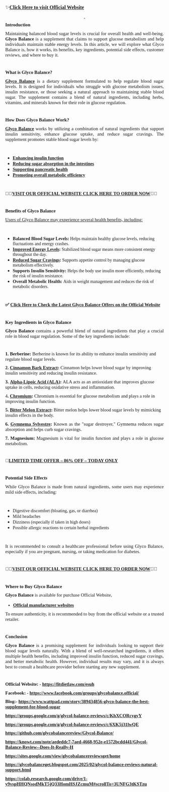 <p style='margin-top:0cm;margin-right:0cm;margin-bottom:8.0pt;margin-left:0cm;font-size:11.0pt;font-family:"Calibri",sans-serif;'><br></p>
<p style='margin-top:0cm;margin-right:0cm;margin-bottom:8.0pt;margin-left:0cm;font-size:11.0pt;font-family:"Calibri",sans-serif;'><span style='font-size:16px;font-family:"Segoe UI Emoji",sans-serif;'>✨</span><a href="https://fitdietlaw.com/esuh"><strong><span style='font-size:16px;line-height:107%;font-family:"Lucida Fax",serif;'>Click Here to visit Official Website</span></strong></a></p>
<p style='margin-top:0cm;margin-right:0cm;margin-bottom:8.0pt;margin-left:0cm;font-size:11.0pt;font-family:"Calibri",sans-serif;text-align:center;'><strong><u><span style='font-size:16px;line-height:107%;font-family:"Lucida Fax",serif;'><span style="text-decoration:none;">&nbsp;</span></span></u></strong></p>
<p style='margin-top:0cm;margin-right:0cm;margin-bottom:8.0pt;margin-left:0cm;font-size:11.0pt;font-family:"Calibri",sans-serif;text-align:justify;'><strong><span style='font-family:"Lucida Fax",serif;'>Introduction</span></strong></p>
<p style='margin-top:0cm;margin-right:0cm;margin-bottom:8.0pt;margin-left:0cm;font-size:11.0pt;font-family:"Calibri",sans-serif;text-align:justify;'><span style='font-family:"Lucida Fax",serif;'>Maintaining balanced blood sugar levels is crucial for overall health and well-being. <strong>Glyco Balance</strong> is a supplement that claims to support glucose metabolism and help individuals maintain stable energy levels. In this article, we will explore what Glyco Balance is, how it works, its benefits, key ingredients, potential side effects, customer reviews, and where to buy it.</span></p>
<p style='margin-top:0cm;margin-right:0cm;margin-bottom:8.0pt;margin-left:0cm;font-size:11.0pt;font-family:"Calibri",sans-serif;text-align:justify;'><span style='font-family:"Lucida Fax",serif;'>&nbsp;</span></p>
<p style='margin-top:0cm;margin-right:0cm;margin-bottom:8.0pt;margin-left:0cm;font-size:11.0pt;font-family:"Calibri",sans-serif;text-align:justify;'><strong><span style='font-family:"Lucida Fax",serif;'>What is Glyco Balance?</span></strong></p>
<p style='margin-top:0cm;margin-right:0cm;margin-bottom:8.0pt;margin-left:0cm;font-size:11.0pt;font-family:"Calibri",sans-serif;text-align:justify;'><a href="https://fitdietlaw.com/esuh"><strong><span style='font-family:"Lucida Fax",serif;'>Glyco Balance</span></strong></a><span style='font-family:"Lucida Fax",serif;'>&nbsp;is a dietary supplement formulated to help regulate blood sugar levels. It is designed for individuals who struggle with glucose metabolism issues, insulin resistance, or those seeking a natural approach to maintaining stable blood sugar. The supplement contains a blend of natural ingredients, including herbs, vitamins, and minerals known for their role in glucose regulation.</span></p>
<p style='margin-top:0cm;margin-right:0cm;margin-bottom:8.0pt;margin-left:0cm;font-size:11.0pt;font-family:"Calibri",sans-serif;text-align:justify;'><span style='font-family:"Lucida Fax",serif;'>&nbsp;</span></p>
<p style='margin-top:0cm;margin-right:0cm;margin-bottom:8.0pt;margin-left:0cm;font-size:11.0pt;font-family:"Calibri",sans-serif;text-align:justify;'><strong><span style='font-family:"Lucida Fax",serif;'>How Does Glyco Balance Work?</span></strong></p>
<p style='margin-top:0cm;margin-right:0cm;margin-bottom:8.0pt;margin-left:0cm;font-size:11.0pt;font-family:"Calibri",sans-serif;text-align:justify;'><a href="https://www.facebook.com/groups/glycobalance.official/"><strong><span style='font-family:"Lucida Fax",serif;'>Glyco Balance</span></strong></a><span style='font-family:"Lucida Fax",serif;'>&nbsp;works by utilizing a combination of natural ingredients that support insulin sensitivity, enhance glucose uptake, and reduce sugar cravings. The supplement promotes stable blood sugar levels by:</span></p>
<p style='margin-top:0cm;margin-right:0cm;margin-bottom:8.0pt;margin-left:0cm;font-size:11.0pt;font-family:"Calibri",sans-serif;text-align:justify;'><span style='font-family:"Lucida Fax",serif;'>&nbsp;</span></p>
<ul style="list-style-type: disc;">
    <li><strong><u><span style='font-family:"Lucida Fax",serif;'><a href="https://www.facebook.com/groups/glycobalance.official/">Enhancing insulin function</a></span></u></strong></li>
    <li><span style="color:#0563C1;text-decoration:underline;"><strong><span style='font-family:"Lucida Fax",serif;'><a href="https://www.facebook.com/groups/glycobalance.official/">Reducing sugar absorption in the intestines</a></span></strong></span></li>
    <li><span style="color:#0563C1;text-decoration:underline;"><strong><span style='font-family:"Lucida Fax",serif;'><a href="https://www.facebook.com/groups/glycobalance.official/">Supporting pancreatic health</a></span></strong></span></li>
    <li><span style="color:#0563C1;text-decoration:underline;"><strong><span style='font-family:"Lucida Fax",serif;'><a href="https://www.facebook.com/groups/glycobalance.official/">Promoting overall metabolic efficiency</a></span></strong></span></li>
</ul>
<p style='margin-top:0cm;margin-right:0cm;margin-bottom:8.0pt;margin-left:0cm;font-size:11.0pt;font-family:"Calibri",sans-serif;text-align:justify;'><span style='font-family:"Lucida Fax",serif;'>&nbsp;</span></p>
<p style='margin-top:0cm;margin-right:0cm;margin-bottom:8.0pt;margin-left:0cm;font-size:11.0pt;font-family:"Calibri",sans-serif;'><strong><span style='font-family:"Segoe UI Emoji",sans-serif;'>💙👀</span></strong><a href="https://fitdietlaw.com/esuh"><strong><span style='font-family:"Lucida Fax",serif;'>VISIT OUR OFFICIAL WEBSITE CLICK HERE TO ORDER NOW</span></strong></a><strong><span style='font-family:"Segoe UI Emoji",sans-serif;'>👀💙</span></strong></p>
<p style='margin-top:0cm;margin-right:0cm;margin-bottom:8.0pt;margin-left:0cm;font-size:11.0pt;font-family:"Calibri",sans-serif;text-align:justify;'><strong><span style='font-family:"Lucida Fax",serif;'>&nbsp;</span></strong></p>
<p style='margin-top:0cm;margin-right:0cm;margin-bottom:8.0pt;margin-left:0cm;font-size:11.0pt;font-family:"Calibri",sans-serif;text-align:justify;'><strong><span style='font-family:"Lucida Fax",serif;'>Benefits of Glyco Balance</span></strong></p>
<p style='margin-top:0cm;margin-right:0cm;margin-bottom:8.0pt;margin-left:0cm;font-size:11.0pt;font-family:"Calibri",sans-serif;text-align:justify;'><u><span style='font-family:"Lucida Fax",serif;'>Users of Glyco Balance may experience several health benefits, including:</span></u></p>
<p style='margin-top:0cm;margin-right:0cm;margin-bottom:8.0pt;margin-left:0cm;font-size:11.0pt;font-family:"Calibri",sans-serif;text-align:justify;'><span style='font-family:"Lucida Fax",serif;'>&nbsp;</span></p>
<ul style="list-style-type: disc;">
    <li><strong><span style='font-family:"Lucida Fax",serif;'>Balanced Blood Sugar Levels:</span></strong><span style='font-family:"Lucida Fax",serif;'>&nbsp;Helps maintain healthy glucose levels, reducing fluctuations and energy crashes.</span></li>
    <li><a href="https://www.wattpad.com/story/389434856-glyco-balance-the-best-supplement-for-blood-sugar"><strong><span style='font-family:"Lucida Fax",serif;'>Improved Energy Levels</span></strong></a><strong><span style='font-family:"Lucida Fax",serif;'>: </span></strong><span style='font-family:"Lucida Fax",serif;'>Stabilized blood sugar means more consistent energy throughout the day.</span></li>
    <li><a href="https://www.wattpad.com/story/389434856-glyco-balance-the-best-supplement-for-blood-sugar"><strong><span style='font-family:"Lucida Fax",serif;'>Reduced Sugar Cravings</span></strong></a><strong><span style='font-family:"Lucida Fax",serif;'>:</span></strong><span style='font-family:"Lucida Fax",serif;'>&nbsp;Supports appetite control by managing glucose metabolism effectively.</span></li>
    <li><strong><span style='font-family:"Lucida Fax",serif;'>Supports Insulin Sensitivity:</span></strong><span style='font-family:"Lucida Fax",serif;'>&nbsp;Helps the body use insulin more efficiently, reducing the risk of insulin resistance.</span></li>
    <li><strong><span style='font-family:"Lucida Fax",serif;'>Overall Metabolic Health:</span></strong><span style='font-family:"Lucida Fax",serif;'>&nbsp;Aids in weight management and reduces the risk of metabolic disorders.</span></li>
</ul>
<p style='margin-top:0cm;margin-right:0cm;margin-bottom:8.0pt;margin-left:0cm;font-size:11.0pt;font-family:"Calibri",sans-serif;text-align:justify;'><span style='font-family:"Lucida Fax",serif;'>&nbsp;</span></p>
<p style='margin-top:0cm;margin-right:0cm;margin-bottom:8.0pt;margin-left:0cm;font-size:11.0pt;font-family:"Calibri",sans-serif;'><strong><span style='font-family:"Segoe UI Emoji",sans-serif;'>✅</span></strong><strong><span style='font-family:"Lucida Fax",serif;'> </span></strong><a href="https://fitdietlaw.com/esuh"><strong><span style='font-family:"Lucida Fax",serif;'>Click Here to Check the Latest Glyco Balance Offers on the Official Website</span></strong></a></p>
<p style='margin-top:0cm;margin-right:0cm;margin-bottom:8.0pt;margin-left:0cm;font-size:11.0pt;font-family:"Calibri",sans-serif;text-align:justify;'><strong><span style='font-family:"Lucida Fax",serif;'>&nbsp;</span></strong></p>
<p style='margin-top:0cm;margin-right:0cm;margin-bottom:8.0pt;margin-left:0cm;font-size:11.0pt;font-family:"Calibri",sans-serif;text-align:justify;'><strong><span style='font-family:"Lucida Fax",serif;'>Key Ingredients in Glyco Balance</span></strong></p>
<p style='margin-top:0cm;margin-right:0cm;margin-bottom:8.0pt;margin-left:0cm;font-size:11.0pt;font-family:"Calibri",sans-serif;text-align:justify;'><strong><span style='font-family:"Lucida Fax",serif;'>Glyco Balance</span></strong><span style='font-family:"Lucida Fax",serif;'>&nbsp;contains a powerful blend of natural ingredients that play a crucial role in blood sugar regulation. Some of the key ingredients include:</span></p>
<p style='margin-top:0cm;margin-right:0cm;margin-bottom:8.0pt;margin-left:0cm;font-size:11.0pt;font-family:"Calibri",sans-serif;text-align:justify;'><span style='font-family:"Lucida Fax",serif;'>&nbsp;</span></p>
<p style='margin-top:0cm;margin-right:0cm;margin-bottom:8.0pt;margin-left:0cm;font-size:11.0pt;font-family:"Calibri",sans-serif;'><strong><span style='font-family:"Lucida Fax",serif;'>1. Berberine:</span></strong><span style='font-family:"Lucida Fax",serif;'>&nbsp;Berberine is known for its ability to enhance insulin sensitivity and regulate blood sugar levels.</span></p>
<p style='margin-top:0cm;margin-right:0cm;margin-bottom:8.0pt;margin-left:0cm;font-size:11.0pt;font-family:"Calibri",sans-serif;'><strong><span style='font-family:"Lucida Fax",serif;'>2.&nbsp;</span></strong><a href="https://fitdietlaw.com/esuh"><strong><span style='font-family:"Lucida Fax",serif;'>Cinnamon Bark Extract</span></strong></a><strong><span style='font-family:"Lucida Fax",serif;'>:</span></strong><span style='font-family:"Lucida Fax",serif;'>&nbsp;Cinnamon helps lower blood sugar by improving insulin sensitivity and reducing insulin resistance.</span></p>
<p style='margin-top:0cm;margin-right:0cm;margin-bottom:8.0pt;margin-left:0cm;font-size:11.0pt;font-family:"Calibri",sans-serif;'><strong><span style='font-family:"Lucida Fax",serif;'>3.&nbsp;</span></strong><a href="https://groups.google.com/g/glycol-balance-reviews/c/6XK5j31lwQE"><strong><span style='font-family:"Lucida Fax",serif;'>Alpha-Lipoic Acid (ALA)</span></strong></a><strong><span style='font-family:"Lucida Fax",serif;'>: </span></strong><span style='font-family:"Lucida Fax",serif;'>ALA acts as an antioxidant that improves glucose uptake in cells, reducing oxidative stress and inflammation.</span></p>
<p style='margin-top:0cm;margin-right:0cm;margin-bottom:8.0pt;margin-left:0cm;font-size:11.0pt;font-family:"Calibri",sans-serif;'><span style='font-family:"Lucida Fax",serif;'>4<strong>.&nbsp;</strong></span><a href="https://www.wattpad.com/story/389434856-glyco-balance-the-best-supplement-for-blood-sugar"><strong><span style='font-family:"Lucida Fax",serif;'>Chromium</span></strong></a><strong><span style='font-family:"Lucida Fax",serif;'>:</span></strong><span style='font-family:"Lucida Fax",serif;'>&nbsp;Chromium is essential for glucose metabolism and plays a role in improving insulin function.</span></p>
<p style='margin-top:0cm;margin-right:0cm;margin-bottom:8.0pt;margin-left:0cm;font-size:11.0pt;font-family:"Calibri",sans-serif;'><strong><span style='font-family:"Lucida Fax",serif;'>5.&nbsp;</span></strong><a href="https://www.facebook.com/groups/glycobalance.official/"><strong><span style='font-family:"Lucida Fax",serif;'>Bitter Melon Extract</span></strong></a><strong><span style='font-family:"Lucida Fax",serif;'>:</span></strong><span style='font-family:"Lucida Fax",serif;'>&nbsp;Bitter melon helps lower blood sugar levels by mimicking insulin effects in the body.</span></p>
<p style='margin-top:0cm;margin-right:0cm;margin-bottom:8.0pt;margin-left:0cm;font-size:11.0pt;font-family:"Calibri",sans-serif;text-align:justify;'><strong><span style='font-family:"Lucida Fax",serif;'>6.&nbsp;</span></strong><a href="https://www.facebook.com/groups/glycobalance.official/"><strong><span style='font-family:"Lucida Fax",serif;'>Gymnema Sylvestre</span></strong></a><strong><span style='font-family:"Lucida Fax",serif;'>:</span></strong><span style='font-family:"Lucida Fax",serif;'>&nbsp;Known as the &quot;sugar destroyer,&quot; Gymnema reduces sugar absorption and helps curb sugar cravings.</span></p>
<p style='margin-top:0cm;margin-right:0cm;margin-bottom:8.0pt;margin-left:0cm;font-size:11.0pt;font-family:"Calibri",sans-serif;text-align:justify;'><strong><span style='font-family:"Lucida Fax",serif;'>7. Magnesium:</span></strong><span style='font-family:"Lucida Fax",serif;'>&nbsp;Magnesium is vital for insulin function and plays a role in glucose metabolism.</span></p>
<p style='margin-top:0cm;margin-right:0cm;margin-bottom:8.0pt;margin-left:0cm;font-size:11.0pt;font-family:"Calibri",sans-serif;'><strong><span style='font-family:"Segoe UI Emoji",sans-serif;'>&nbsp;</span></strong></p>
<p style='margin-top:0cm;margin-right:0cm;margin-bottom:8.0pt;margin-left:0cm;font-size:11.0pt;font-family:"Calibri",sans-serif;'><strong><span style='font-family:"Segoe UI Emoji",sans-serif;'>🚨</span></strong><a href="https://fitdietlaw.com/esuh"><strong><span style='font-family:"Lucida Fax",serif;'>LIMITED TIME OFFER &ndash; 86% OFF &ndash; TODAY ONLY</span></strong></a></p>
<p style='margin-top:0cm;margin-right:0cm;margin-bottom:8.0pt;margin-left:0cm;font-size:11.0pt;font-family:"Calibri",sans-serif;text-align:justify;'><strong><span style='font-family:"Lucida Fax",serif;'>&nbsp;</span></strong></p>
<p style='margin-top:0cm;margin-right:0cm;margin-bottom:8.0pt;margin-left:0cm;font-size:11.0pt;font-family:"Calibri",sans-serif;text-align:justify;'><strong><span style='font-family:"Lucida Fax",serif;'>Potential Side Effects</span></strong></p>
<p style='margin-top:0cm;margin-right:0cm;margin-bottom:8.0pt;margin-left:0cm;font-size:11.0pt;font-family:"Calibri",sans-serif;text-align:justify;'><span style='font-family:"Lucida Fax",serif;'>While Glyco Balance is made from natural ingredients, some users may experience mild side effects, including:</span></p>
<p style='margin-top:0cm;margin-right:0cm;margin-bottom:8.0pt;margin-left:0cm;font-size:11.0pt;font-family:"Calibri",sans-serif;text-align:justify;'><span style='font-family:"Lucida Fax",serif;'>&nbsp;</span></p>
<ul style="list-style-type: disc;">
    <li><span style='font-family:"Lucida Fax",serif;'>Digestive discomfort (bloating, gas, or diarrhea)</span></li>
    <li><span style='font-family:"Lucida Fax",serif;'>Mild headaches</span></li>
    <li><span style='font-family:"Lucida Fax",serif;'>Dizziness (especially if taken in high doses)</span></li>
    <li><span style='font-family:"Lucida Fax",serif;'>Possible allergic reactions to certain herbal ingredients</span></li>
</ul>
<p style='margin-top:0cm;margin-right:0cm;margin-bottom:8.0pt;margin-left:0cm;font-size:11.0pt;font-family:"Calibri",sans-serif;text-align:justify;'><span style='font-family:"Lucida Fax",serif;'>&nbsp;</span></p>
<p style='margin-top:0cm;margin-right:0cm;margin-bottom:8.0pt;margin-left:0cm;font-size:11.0pt;font-family:"Calibri",sans-serif;text-align:justify;'><span style='font-family:"Lucida Fax",serif;'>It is recommended to consult a healthcare professional before using Glyco Balance, especially if you are pregnant, nursing, or taking medication for diabetes.</span></p>
<p style='margin-top:0cm;margin-right:0cm;margin-bottom:8.0pt;margin-left:0cm;font-size:11.0pt;font-family:"Calibri",sans-serif;text-align:justify;'><span style='font-family:"Lucida Fax",serif;'>&nbsp;</span></p>
<p style='margin-top:0cm;margin-right:0cm;margin-bottom:8.0pt;margin-left:0cm;font-size:11.0pt;font-family:"Calibri",sans-serif;'><strong><span style='font-family:"Segoe UI Emoji",sans-serif;'>💙👀</span></strong><a href="https://fitdietlaw.com/esuh"><strong><span style='font-family:"Lucida Fax",serif;'>VISIT OUR OFFICIAL WEBSITE CLICK HERE TO ORDER NOW</span></strong></a><strong><span style='font-family:"Segoe UI Emoji",sans-serif;'>👀💙</span></strong></p>
<p style='margin-top:0cm;margin-right:0cm;margin-bottom:8.0pt;margin-left:0cm;font-size:11.0pt;font-family:"Calibri",sans-serif;'><strong><span style='font-family:"Lucida Fax",serif;'>&nbsp;</span></strong></p>
<p style='margin-top:0cm;margin-right:0cm;margin-bottom:8.0pt;margin-left:0cm;font-size:11.0pt;font-family:"Calibri",sans-serif;text-align:justify;'><strong><span style='font-family:"Lucida Fax",serif;'>Where to Buy Glyco Balance</span></strong></p>
<p style='margin-top:0cm;margin-right:0cm;margin-bottom:8.0pt;margin-left:0cm;font-size:11.0pt;font-family:"Calibri",sans-serif;text-align:justify;'><strong><span style='font-family:"Lucida Fax",serif;'>Glyco Balance</span></strong><span style='font-family:"Lucida Fax",serif;'>&nbsp;is available for purchase Official Website,</span></p>
<div style='margin-top:0cm;margin-right:0cm;margin-bottom:8.0pt;margin-left:0cm;font-size:11.0pt;font-family:"Calibri",sans-serif;'>
    <ul style="margin-bottom:0cm;list-style-type: disc;">
        <li style='margin-top:0cm;margin-right:0cm;margin-bottom:8.0pt;margin-left:0cm;font-size:11.0pt;font-family:"Calibri",sans-serif;'><a href="https://fitdietlaw.com/esuh"><strong><span style='font-family:"Lucida Fax",serif;'>Official manufacturer websites</span></strong></a></li>
    </ul>
</div>
<p style='margin-top:0cm;margin-right:0cm;margin-bottom:8.0pt;margin-left:0cm;font-size:11.0pt;font-family:"Calibri",sans-serif;text-align:justify;'><span style='font-family:"Lucida Fax",serif;'>To ensure authenticity, it is recommended to buy from the official website or a trusted retailer.</span></p>
<p style='margin-top:0cm;margin-right:0cm;margin-bottom:8.0pt;margin-left:0cm;font-size:11.0pt;font-family:"Calibri",sans-serif;text-align:justify;'><span style='font-family:"Lucida Fax",serif;'>&nbsp;</span></p>
<p style='margin-top:0cm;margin-right:0cm;margin-bottom:8.0pt;margin-left:0cm;font-size:11.0pt;font-family:"Calibri",sans-serif;text-align:justify;'><strong><span style='font-family:"Lucida Fax",serif;'>Conclusion</span></strong></p>
<p style='margin-top:0cm;margin-right:0cm;margin-bottom:8.0pt;margin-left:0cm;font-size:11.0pt;font-family:"Calibri",sans-serif;text-align:justify;'><strong><span style='font-family:"Lucida Fax",serif;'>Glyco Balance</span></strong><span style='font-family:"Lucida Fax",serif;'>&nbsp;is a promising supplement for individuals looking to support their blood sugar levels naturally. With a blend of well-researched ingredients, it offers multiple health benefits, including improved insulin function, reduced sugar cravings, and better metabolic health. However, individual results may vary, and it is always best to consult a healthcare provider before starting any new supplement.</span></p>
<p style='margin-top:0cm;margin-right:0cm;margin-bottom:8.0pt;margin-left:0cm;font-size:11.0pt;font-family:"Calibri",sans-serif;text-align:justify;'><span style='font-family:"Lucida Fax",serif;'>&nbsp;</span></p>
<p style='margin-top:0cm;margin-right:0cm;margin-bottom:8.0pt;margin-left:0cm;font-size:11.0pt;font-family:"Calibri",sans-serif;'><strong><span style='font-family:"Lucida Fax",serif;'>Official Website: -&nbsp;</span></strong><a href="https://fitdietlaw.com/esuh"><strong><span style='font-family:"Lucida Fax",serif;'>https://fitdietlaw.com/esuh</span></strong></a></p>
<p style='margin-top:0cm;margin-right:0cm;margin-bottom:8.0pt;margin-left:0cm;font-size:11.0pt;font-family:"Calibri",sans-serif;'><strong><span style='font-family:"Lucida Fax",serif;'>Facebook: -&nbsp;</span></strong><a href="https://www.facebook.com/groups/glycobalance.official/"><strong><span style='font-family:"Lucida Fax",serif;'>https://www.facebook.com/groups/glycobalance.official/</span></strong></a><strong><span style='font-family:"Lucida Fax",serif;'>&nbsp;</span></strong></p>
<p style='margin-top:0cm;margin-right:0cm;margin-bottom:8.0pt;margin-left:0cm;font-size:11.0pt;font-family:"Calibri",sans-serif;'><strong><span style='font-family:"Lucida Fax",serif;'>Blog:-&nbsp;</span></strong><a href="https://www.wattpad.com/story/389434856-glyco-balance-the-best-supplement-for-blood-sugar"><strong><span style='font-family:"Lucida Fax",serif;'>https://www.wattpad.com/story/389434856-glyco-balance-the-best-supplement-for-blood-sugar</span></strong></a></p>
<p style='margin-top:0cm;margin-right:0cm;margin-bottom:8.0pt;margin-left:0cm;font-size:11.0pt;font-family:"Calibri",sans-serif;'><a href="https://groups.google.com/g/glycol-balance-reviews/c/KhXCORcygyY"><strong><span style='font-family:"Lucida Fax",serif;'>https://groups.google.com/g/glycol-balance-reviews/c/KhXCORcygyY</span></strong></a></p>
<p style='margin-top:0cm;margin-right:0cm;margin-bottom:8.0pt;margin-left:0cm;font-size:11.0pt;font-family:"Calibri",sans-serif;'><a href="https://groups.google.com/g/glycol-balance-reviews/c/6XK5j31lwQE"><strong><span style='font-family:"Lucida Fax",serif;'>https://groups.google.com/g/glycol-balance-reviews/c/6XK5j31lwQE</span></strong></a></p>
<p style='margin-top:0cm;margin-right:0cm;margin-bottom:8.0pt;margin-left:0cm;font-size:11.0pt;font-family:"Calibri",sans-serif;'><a href="https://github.com/glycobalancereview/Glycol-Balance/"><strong><span style='font-family:"Lucida Fax",serif;'>https://github.com/glycobalancereview/Glycol-Balance/</span></strong></a></p>
<p style='margin-top:0cm;margin-right:0cm;margin-bottom:8.0pt;margin-left:0cm;font-size:11.0pt;font-family:"Calibri",sans-serif;'><a href="https://knowt.com/note/aededdc7-7aed-4668-952e-e1572bcdd441/Glycol-Balance-Review--Does-It-Really-H"><strong><span style='font-family:"Lucida Fax",serif;'>https://knowt.com/note/aededdc7-7aed-4668-952e-e1572bcdd441/Glycol-Balance-Review--Does-It-Really-H</span></strong></a></p>
<p style='margin-top:0cm;margin-right:0cm;margin-bottom:8.0pt;margin-left:0cm;font-size:11.0pt;font-family:"Calibri",sans-serif;'><a href="https://sites.google.com/view/glycobalancereviewsget/home"><strong><span style='font-family:"Lucida Fax",serif;'>https://sites.google.com/view/glycobalancereviewsget/home</span></strong></a></p>
<p style='margin-top:0cm;margin-right:0cm;margin-bottom:8.0pt;margin-left:0cm;font-size:11.0pt;font-family:"Calibri",sans-serif;'><a href="https://glycobalanceget.blogspot.com/2025/02/glycol-balance-reviews-natural-support.html"><strong><span style='font-family:"Lucida Fax",serif;'>https://glycobalanceget.blogspot.com/2025/02/glycol-balance-reviews-natural-support.html</span></strong></a></p>
<p style='margin-top:0cm;margin-right:0cm;margin-bottom:8.0pt;margin-left:0cm;font-size:11.0pt;font-family:"Calibri",sans-serif;'><a href="https://colab.research.google.com/drive/1-y9vspHHQNsodMkT5jQ33HomHSJZcmuM#scrollTo=3UNFG3tKSTzu"><strong><span style='font-family:"Lucida Fax",serif;'>https://colab.research.google.com/drive/1-y9vspHHQNsodMkT5jQ33HomHSJZcmuM#scrollTo=3UNFG3tKSTzu</span></strong></a></p>
<p style='margin-top:0cm;margin-right:0cm;margin-bottom:8.0pt;margin-left:0cm;font-size:11.0pt;font-family:"Calibri",sans-serif;'>&nbsp;</p>
<p style='margin-top:0cm;margin-right:0cm;margin-bottom:8.0pt;margin-left:0cm;font-size:11.0pt;font-family:"Calibri",sans-serif;'>&nbsp;</p>
